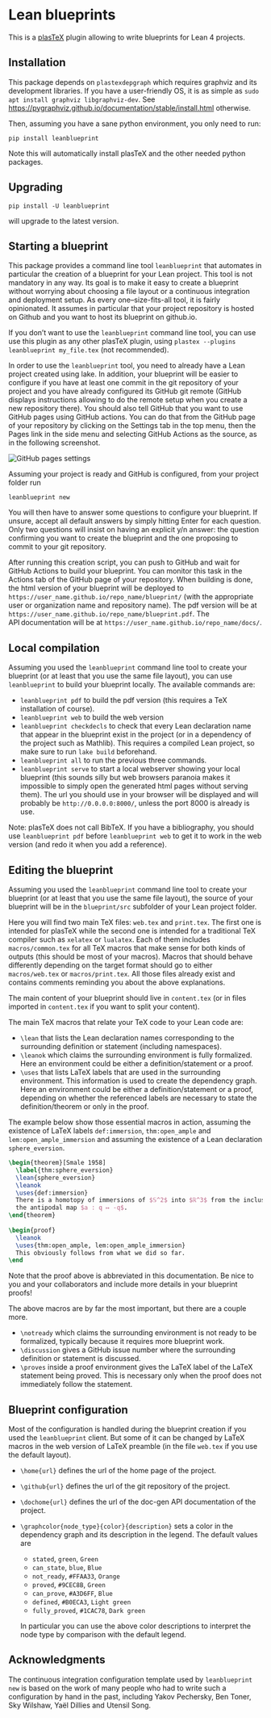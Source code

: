 # Lean blueprints

This is a [plasTeX](https://github.com/plastex/plastex/) plugin allowing
to write blueprints for Lean 4 projects.

## Installation

This package depends on `plastexdepgraph` which requires graphviz and its development libraries. 
If you have a user-friendly OS, it is as simple as 
`sudo apt install graphviz libgraphviz-dev`. 
See https://pygraphviz.github.io/documentation/stable/install.html otherwise.

Then, assuming you have a sane python environment, you only need to run:
```
pip install leanblueprint
```
Note this will automatically install plasTeX and the other needed python
packages.

## Upgrading

```
pip install -U leanblueprint
```

will upgrade to the latest version.

## Starting a blueprint

This package provides a command line tool `leanblueprint` that automates in
particular the creation of a blueprint for your Lean project. This tool is not
mandatory in any way. Its goal is to make it easy to create a blueprint without
worrying about choosing a file layout or a continuous integration and deployment
setup. As every one–size-fits-all tool, it is fairly opinionated. It assumes in
particular that your project repository is hosted on Github and you want to host
its blueprint on github.io.

If you don’t want to use the `leanblueprint` command line tool, you can use use
this plugin as any other plasTeX plugin, using
`plastex --plugins leanblueprint my_file.tex` (not recommended).

In order to use the `leanblueprint` tool, you need to already have a Lean
project created using lake. In addition, your blueprint will be easier to
configure if you have at least one commit in the git repository of your project
and you have already configured its GitHub git remote (GitHub displays
instructions allowing to do the remote setup when you create a new repository
there). You should also tell GitHub that you want to use GitHub pages using
GitHub actions. You can do that from the GitHub page of your repository by
clicking on the Settings tab in the top menu, then the Pages link in the side
menu and selecting GitHub Actions as the source, as in the following
screenshot.

![GitHub pages settings](github_settings.png)

Assuming your project is ready and GitHub is configured, from your project
folder run 
```
leanblueprint new
```
You will then have to answer some questions to configure your blueprint. If
unsure, accept all default answers by simply hitting Enter for each question.
Only two questions will insist on having an explicit y/n answer: the question
confirming you want to create the blueprint and the one proposing to commit
to your git repository.

After running this creation script, you can push to GitHub and wait
for GitHub Actions to build your blueprint. You can monitor this task 
in the Actions tab of the GitHub page of your repository. 
When building is done, the html version of your blueprint will be deployed to 
`https://user_name.github.io/repo_name/blueprint/` (with the appropriate
user or organization name and repository name). The pdf version will be at 
`https://user_name.github.io/repo_name/blueprint.pdf`.
The API documentation will be at `https://user_name.github.io/repo_name/docs/`.

## Local compilation

Assuming you used the `leanblueprint` command line tool to create your blueprint
(or at least that you use the same file layout), you can use `leanblueprint` to
build your blueprint locally. The available commands are:

* `leanblueprint pdf` to build the pdf version (this requires a TeX installation
  of course).
* `leanblueprint web` to build the web version
* `leanblueprint checkdecls` to check that every Lean declaration name that appear
  in the blueprint exist in the project (or in a dependency of the project such
  as Mathlib). This requires a compiled Lean project, so make sure to run `lake build` beforehand.
* `leanblueprint all` to run the previous three commands.
* `leanblueprint serve` to start a local webserver showing your local blueprint
  (this sounds silly but web browsers paranoia makes it impossible to simply
  open the generated html pages without serving them). The url you should use
  in your browser will be displayed and will probably be `http://0.0.0.0:8000/`,
  unless the port 8000 is already is use.

Note: plasTeX does not call BibTeX. If you have a bibliography, you should use
`leanblueprint pdf` before `leanblueprint web` to get it to work in the web
version (and redo it when you add a reference).

## Editing the blueprint

Assuming you used the `leanblueprint` command line tool to create your blueprint
(or at least that you use the same file layout), the source of your blueprint
will be in the `blueprint/src` subfolder of your Lean project folder.

Here you will find two main TeX files: `web.tex` and `print.tex`. The first one
is intended for plasTeX while the second one is intended for a traditional TeX
compiler such as `xelatex` or `lualatex`. 
Each of them includes `macros/common.tex` for all TeX macros that make sense
for both kinds of outputs (this should be most of your macros). 
Macros that should behave differently depending on the target format should go
to either `macros/web.tex` or `macros/print.tex`. All those files already exist
and contains comments reminding you about the above explanations.

The main content of your blueprint should live in `content.tex` (or in files
imported in `content.tex` if you want to split your content).

The main TeX macros that relate your TeX code to your Lean code are:

* `\lean` that lists the Lean declaration names corresponding to the surrounding
  definition or statement (including namespaces).
* `\leanok` which claims the surrounding environment is fully formalized. Here
  an environment could be either a definition/statement or a proof.
* `\uses` that lists LaTeX labels that are used in the surrounding environment.
  This information is used to create the dependency graph. Here
  an environment could be either a definition/statement or a proof, depending on
  whether the referenced labels are necessary to state the definition/theorem
  or only in the proof.

The example below show those essential macros in action, assuming the existence of
LaTeX labels `def:immersion`, `thm:open_ample` and `lem:open_ample_immersion` and
assuming the existence of a Lean declaration `sphere_eversion`.

```latex
\begin{theorem}[Smale 1958]
  \label{thm:sphere_eversion}
  \lean{sphere_eversion}
  \leanok
  \uses{def:immersion}
  There is a homotopy of immersions of $𝕊^2$ into $ℝ^3$ from the inclusion map to
  the antipodal map $a : q ↦ -q$.
\end{theorem}
  
\begin{proof}
  \leanok
  \uses{thm:open_ample, lem:open_ample_immersion}
  This obviously follows from what we did so far.
\end
```

Note that the proof above is abbreviated in this documentation. 
Be nice to you and your collaborators and include more details in your blueprint proofs!

The above macros are by far the most important, but there are a couple more.

* `\notready` which claims the surrounding environment is not ready to be formalized,
  typically because it requires more blueprint work.
* `\discussion` gives a GitHub issue number where the surrounding definition or
  statement is discussed.
* `\proves` inside a proof environment gives the LaTeX label of the LaTeX
  statement being proved. This is necessary only when the proof does not
  immediately follow the statement.

## Blueprint configuration

Most of the configuration is handled during the blueprint creation if you used
the `leanblueprint` client. But some of it can be changed by LaTeX macros
in the web version of LaTeX preamble (in the file `web.tex` if you use the
default layout).

* `\home{url}` defines the url of the home page of the project.
* `\github{url}` defines the url of the git repository of the project.
* `\dochome{url}` defines the url of the doc-gen API documentation of the
  project.
* `\graphcolor{node_type}{color}{description}` sets a color in the dependency
  graph and its description in the legend. The default values are
    * `stated`, `green`, `Green`
    * `can_state`, `blue`, `Blue`
    * `not_ready`, `#FFAA33`, `Orange`
    * `proved`, `#9CEC8B`, `Green`
    * `can_prove`, `#A3D6FF`, `Blue`
    * `defined`, `#B0ECA3`, `Light green`
    * `fully_proved`, `#1CAC78`, `Dark green`

    In particular you can use the above color descriptions to interpret the node
    type by comparison with the default legend.

## Acknowledgments

The continuous integration configuration template used by `leanblueprint new`
is based on the work of many people who had to write such a configuration by
hand in the past, including Yakov Pechersky, Ben Toner, Sky Wilshaw, Yaël Dillies
and Utensil Song.
